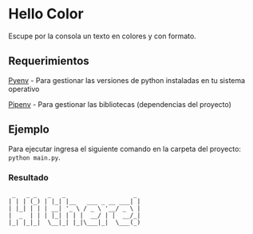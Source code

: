 # Hello Color

Escupe por la consola un texto en colores y con formato.

## Requerimientos

[Pyenv](https://github.com/pyenv/pyenv#installation) - Para gestionar las versiones de python instaladas en tu sistema operativo

[Pipenv](https://pipenv.pypa.io/en/latest/) - Para gestionar las bibliotecas (dependencias del proyecto)

## Ejemplo

Para ejecutar ingresa el siguiente comando  en la carpeta del proyecto: `python main.py`.

### Resultado

```
 _   _ _   _   _                   _ 
| | | (_) | |_| |__   ___ _ __ ___| |
| |_| | | | __| '_ \ / _ \ '__/ _ \ |
|  _  | | | |_| | | |  __/ | |  __/_|
|_| |_|_|  \__|_| |_|\___|_|  \___(_)

```
